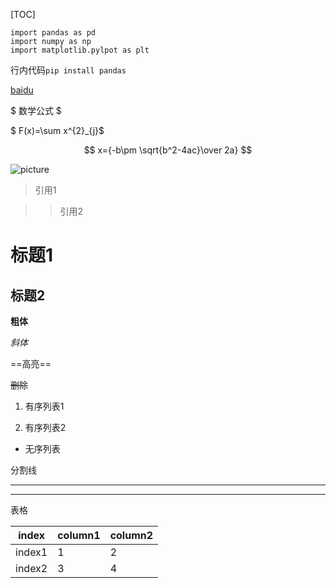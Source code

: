 [TOC]
```
import pandas as pd
import numpy as np
import matplotlib.pylpot as plt
```

行内代码`pip install pandas`

[baidu](https://baidu.com)

$ 数学公式 $

$ F(x)=\sum x^{2}_{j}$

$$ x={-b\pm \sqrt{b^2-4ac}\over 2a} $$

![picture](/path/img.jpg)

>引用1

>>引用2

# 标题1

## 标题2

  

**粗体**

*斜体*

==高亮==

~~删除~~

1. 有序列表1

2. 有序列表2

* 无序列表

分割线
***
---
  

表格

index|column1|column2
-------|-------|-------
index1|1|2
index2|3|4

